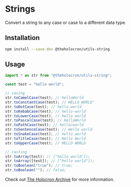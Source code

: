 # Strings

Convert a string to any case or case to a different data type.

## Installation

```bash
npm install --save-dev @theholocron/utils-string
```

## Usage

```typescript
import * as str from "@theholocron/utils-string";

const test = "hello world";

// casing
str.toCamelCase(test); // helloWorld
str.toConstantCase(test); // HELLO_WORLD"
str.toDotCase(test); // hello.world
str.toKebabCase(test); // hello-world
str.toLowerCase(test); // hello world
str.toPascalCase(test); // HelloWorld
str.toPathCase(test); // hello/world
str.toSentenceCase(test); // Hello world
str.toSnakeCase(test); // hello_world
str.toTitleCase(test); // Hello World
str.toUpperCase(test); // HELLO WORLD

// casting
str.toArray(test); // ["hello world"]);
str.toArray([test]); // ["hello world"]);
str.toBoolean("true"); // true;
str.toBoolean(""); // false;
```

Check out [The Holocron Archive](https://docs.theholocron.dev/projects/utilities/) for more information.
